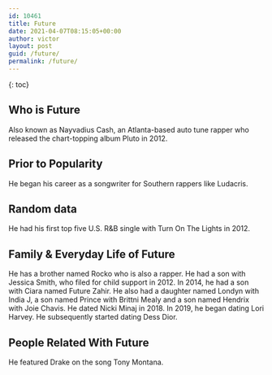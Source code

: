 ```yaml
---
id: 10461
title: Future
date: 2021-04-07T08:15:05+00:00
author: victor
layout: post
guid: /future/
permalink: /future/
---
```



{: toc}


## Who is Future



Also known as Nayvadius Cash, an Atlanta-based auto tune rapper who released the chart-topping album Pluto in 2012.

                
                
                
## Prior to Popularity



He began his career as a songwriter for Southern rappers like Ludacris.

                
                
                
## Random data



He had his first top five U.S. R&B single with Turn On The Lights in 2012.

                
                
                
## Family & Everyday Life of Future



He has a brother named Rocko who is also a rapper. He had a son with Jessica Smith, who filed for child support in 2012. In 2014, he had a son with Ciara named Future Zahir. He also had a daughter named Londyn with India J, a son named Prince with Brittni Mealy and a son named Hendrix with Joie Chavis. He dated Nicki Minaj in 2018. In 2019, he began dating Lori Harvey. He subsequently started dating Dess Dior.

                
                
                
## People Related With Future



He featured Drake on the song Tony Montana.

                
              
            
          
          
          